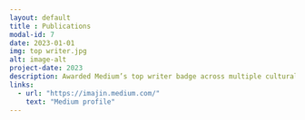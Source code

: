```yaml
---
layout: default
title : Publications
modal-id: 7
date: 2023-01-01
img: top writer.jpg
alt: image-alt
project-date: 2023
description: Awarded Medium’s top writer badge across multiple cultural categories.
links:
  - url: "https://imajin.medium.com/"
    text: "Medium profile"
---
```


